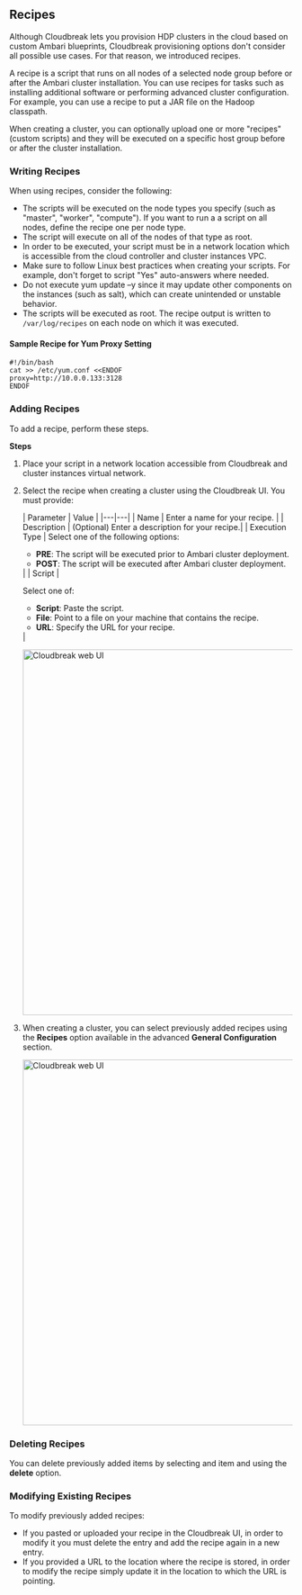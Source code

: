 ## Recipes

Although Cloudbreak lets you provision HDP clusters in the cloud based on custom Ambari blueprints, Cloudbreak provisioning options don't consider all possible use cases. For that reason, we introduced recipes. 

A recipe is a script that runs on all nodes of a selected node group before or after the Ambari cluster installation. You can use recipes for tasks such as installing additional software or performing advanced cluster configuration. For example, you can use a recipe to put a JAR file on the Hadoop classpath.

When creating a cluster, you can optionally upload one or more "recipes" (custom scripts) and they will be executed on a specific host group before or after the cluster installation. 


### Writing Recipes

When using recipes, consider the following:

* The scripts will be executed on the node types you specify (such as "master", "worker", "compute"). If you want to run a a script on all nodes, define the recipe one per node type.  
* The script will execute on all of the nodes of that type as root.  
* In order to be executed, your script must be in a network location which is accessible from the cloud controller and cluster instances VPC.  
* Make sure to follow Linux best practices when creating your scripts. For example, don't forget to script "Yes" auto-answers where needed.  
* Do not execute yum update –y since it may update other components on the instances (such as salt), which can create unintended or unstable behavior.   
* The scripts will be executed as root. The recipe output is written to `/var/log/recipes` on each node on which it was executed.
 

#### Sample Recipe for Yum Proxy Setting

```
#!/bin/bash
cat >> /etc/yum.conf <<ENDOF
proxy=http://10.0.0.133:3128
ENDOF
```

### Adding Recipes

To add a recipe, perform these steps.

**Steps**

1. Place your script in a network location accessible from Cloudbreak and cluster instances virtual network. 
  
2. Select the recipe when creating a cluster using the Cloudbreak UI. You must provide:

    | Parameter | Value |
|---|---|
| Name | Enter a name for your recipe. |
| Description | (Optional) Enter a description for your recipe.|
| Execution Type | Select one of the following options: <ul><li>**PRE**: The script will be executed prior to Ambari cluster deployment.</li><li>**POST**: The script will be executed after Ambari cluster deployment.</li></ul>|
| Script | <p>Select one of: <ul><li>**Script**: Paste the script.</li><li> **File**: Point to a file on your machine that contains the recipe.</li><li> **URL**: Specify the URL for your recipe.</li></ul> |

    <a href="../images/recipe-add.png" target="_blank" title="click to enlarge"><img src="../images/recipe-add.png" width="650" title="Cloudbreak web UI"></a> 
    
3. When creating a cluster, you can select previously added recipes using the **Recipes** option available in the advanced **General Configuration** section. 

    <a href="../images/recipe-select.png" target="_blank" title="click to enlarge"><img src="../images/recipe-select.png" width="650" title="Cloudbreak web UI"></a> 
    
    [comment]: <> (Provide more details once the new UI is ready.)


### Deleting Recipes

You can delete previously added items by selecting and item and using the **delete** option. 

### Modifying Existing Recipes 

To modify previously added recipes:

* If you pasted or uploaded your recipe in the Cloudbreak UI, in order to modify it you must delete the entry and add the recipe again in a new entry.   
* If you provided a URL to the location where the recipe is stored, in order to modify the recipe simply update it in the location to which the URL is pointing.       


[comment]: <> (TO-DO: Move Shell commands to the Cb Shell doc.) 

